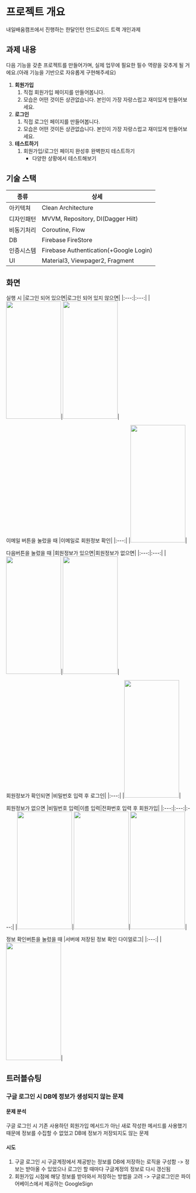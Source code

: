 # 프로젝트 개요
내일배움캠프에서 진행하는 한달인턴 안드로이드 트랙 개인과제

## 과제 내용

다음 기능을 갖춘 프로젝트를 만들어가며, 실제 업무에 필요한 필수 역량을 갖추게 될 거에요.(아래 기능을 기반으로 자유롭게 구현해주세요)

1. **회원가입**
    1. 직접 회원가입 페이지를 만들어봅니다.
    2. 모습은 어떤 것이든 상관없습니다. 본인이 가장 자랑스럽고 재미있게 만들어보세요.
2. **로그인**
    1. 직접 로그인 페이지를 만들어봅니다.
    2. 모습은 어떤 것이든 상관없습니다. 본인이 가장 자랑스럽고 재미있게 만들어보세요.
3. **테스트하기**
    1. 회원가입/로그인 페이지 완성후 완벽한지 테스트하기
        - 다양한 상황에서 테스트해보기
      
## 기술 스택
|종류|상세|
|---|---|
|아키텍쳐|Clean Architecture|
|디자인패턴|MVVM, Repository, DI(Dagger Hilt)|
|비동기처리|Coroutine, Flow|
|DB|Firebase FireStore|
|인증시스템|Firebase Authentication(+Google Login)|
|UI|Material3, Viewpager2, Fragment|

## 화면
실행 시
|로그인 되어 있으면|로그인 되어 있지 않으면|
|:---:|:---:|
|<img src = "https://github.com/user-attachments/assets/2562ad06-7b81-4729-b3cf-a68e22c7f584" width = "150" height = "320"/>|<img src = "https://github.com/user-attachments/assets/7ddc4a32-2e39-47fa-b6bc-008c6d5a39ec" width = "150" height = "320"/>|

이메일 버튼을 눌렀을 때
|이메일로 회원정보 확인|
|:---:|
|<img src = "https://github.com/user-attachments/assets/d4afdfad-d519-4ce8-ba12-2e24587b5116" width = "150" height = "320"/>|

다음버튼을 눌렀을 때
|회원정보가 있으면|회원정보가 없으면|
|:---:|:---:|
|<img src = "https://github.com/user-attachments/assets/a721116c-d076-4ac7-9bb7-de39bc4634fa" width = "150" height = "320"/>|<img src = "https://github.com/user-attachments/assets/5fa0b616-31dc-4836-bb90-97a4a8ff2731" width = "150" height = "320"/>|

회원정보가 확인되면
|비밀번호 입력 후 로그인|
|:---:|
|<img src = "https://github.com/user-attachments/assets/0b089e31-2e5c-47e4-953f-39f43ff06aff" width = "150" height = "320"/>|

회원정보가 없으면
|비밀번호 입력|이름 입력|전화번호 입력 후 회원가입|
|:---:|:---:|:---:|
|<img src = "https://github.com/user-attachments/assets/61cf4b56-8b97-4e7b-8579-bbb9ebd6aa8c" width = "150" height = "320"/>|<img src = "https://github.com/user-attachments/assets/4c3a3367-7c26-4f1b-9e32-0567d9a3ccb0" width = "150" height = "320"/>|<img src = "https://github.com/user-attachments/assets/f7fa7044-eb6b-4808-bb1a-aa19ef2e08d5" width = "150" height = "320"/>|

정보 확인버튼을 눌렀을 때
|서버에 저장된 정보 확인 다이얼로그|
|:---:|
|<img src = "https://github.com/user-attachments/assets/7ea38495-87b9-499d-8e13-70c9beff7cb7" width = "150" height = "320"/>|

## 트러블슈팅
### 구글 로그인 시 DB에 정보가 생성되지 않는 문제
#### 문제 분석
구글 로그인 시 기존 사용하던 회원가입 메서드가 아닌 새로 작성한 메서드를 사용했기 때문에 정보를 수집할 수 없었고 DB에 정보가 저장되지도 않는 문제
#### 시도
1. 구글 로그인 시 구글계정에서 제공받는 정보를 DB에 저장하는 로직을 구성함 -> 정보는 받아올 수 있었으나 로그인 할 때마다 구글계정의 정보로 다시 갱신됨
2. 회원가입 시점에 해당 정보를 받아와서 저장하는 방법을 고려 -> 구글로그인은 파이어베이스에서 제공하는 GoogleSign

